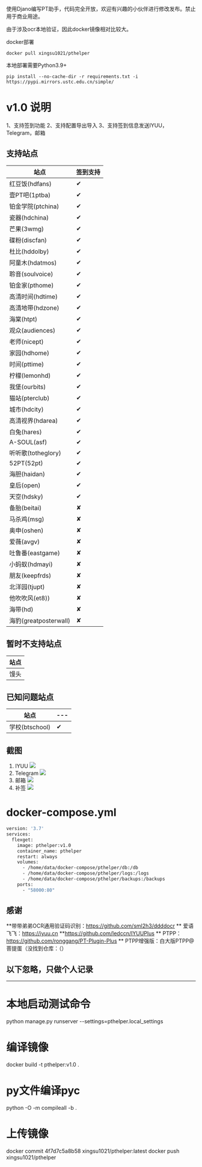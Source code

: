
使用Djano编写PT助手，代码完全开放，欢迎有兴趣的小伙伴进行修改发布。禁止用于商业用途。

由于涉及ocr本地验证，因此docker镜像相对比较大。

docker部署

```shell
docker pull xingsu1021/pthelper
```

本地部署需要Python3.9+

```shell
pip install --no-cache-dir -r requirements.txt -i https://pypi.mirrors.ustc.edu.cn/simple/
```

# v1.0 说明

1、支持签到功能
2、支持配置导出导入
3、支持签到信息发送IYUU，Telegram，邮箱

## 支持站点

站点 | 签到支持|
--- |--- |
红豆饭(hdfans) |  ✔
壹PT吧(1ptba) | ✔
铂金学院(ptchina) | ✔
瓷器(hdchina) | ✔
芒果(3wmg) | ✔
碟粉(discfan) | ✔
杜比(hddolby) | ✔
阿童木(hdatmos) | ✔
聆音(soulvoice) | ✔
铂金家(pthome) | ✔
高清时间(hdtime) | ✔
高清地带(hdzone) | ✔
海棠(htpt) | ✔
观众(audiences) | ✔
老师(nicept) | ✔
家园(hdhome) | ✔
时间(pttime) | ✔
柠檬(lemonhd) | ✔
我堡(ourbits) | ✔
猫站(pterclub) | ✔
城市(hdcity) | ✔
高清视界(hdarea) | ✔
白兔(hares) | ✔
A-SOUL(asf) | ✔
听听歌(totheglory) | ✔
52PT(52pt) | ✔
海胆(haidan) | ✔
皇后(open) | ✔
天空(hdsky) | ✔
备胎(beitai) | ✘
马杀鸡(msg) | ✘
奥申(oshen) | ✘
爱薇(avgv) | ✘
吐鲁番(eastgame) | ✘
小蚂蚁(hdmayi) | ✘
朋友(keepfrds) | ✘
北洋园(tjupt) | ✘
他吹吹风(et8)) | ✘
海带(hd) | ✘
海豹(greatposterwall) | ✘

## 暂时不支持站点

站点 |
--- |
馒头 |

## 已知问题站点

站点 |--- |
--- |--- |
学校(btschool) | ✔

## 截图

1. IYUU
![](https://raw.githubusercontent.com/xingsu1021/pthelper/master/static/screenshot/iyuu.png)
2. Telegram
![](https://raw.githubusercontent.com/xingsu1021/pthelper/master/static/screenshot/tg.png)
3. 邮箱
![](https://raw.githubusercontent.com/xingsu1021/pthelper/master/static/screenshot/mail.png)
4. 补签
![](https://raw.githubusercontent.com/xingsu1021/pthelper/master/static/screenshot/buqian.png)

# docker-compose.yml

```dockerfile
version: '3.7'
services:
  flexget:
    image: pthelper:v1.0
    container_name: pthelper
    restart: always
    volumes:
      - /home/data/docker-compose/pthelper/db:/db
      - /home/data/docker-compose/pthelper/logs:/logs
      - /home/data/docker-compose/pthelper/backups:/backups
    ports:
      - "58000:80"
```

## 感谢

**带带弟弟OCR通用验证码识别：<https://github.com/sml2h3/ddddocr>
** 爱语飞飞：<https://iyuu.cn>
**<https://github.com/ledccn/IYUUPlus>
** PTPP：<https://github.com/ronggang/PT-Plugin-Plus>
** PTPP增强版：白大版PTPP@菩提蛋（没找到仓库：（）

## 以下忽略，只做个人记录

-------------------------------------------------------------

# 本地启动测试命令

python manage.py runserver --settings=pthelper.local_settings

# 编译镜像

docker build  -t pthelper:v1.0 .

# py文件编译pyc

python -O -m compileall -b .

# 上传镜像

docker commit 4f7d7c5a8b58 xingsu1021/pthelper:latest
docker push xingsu1021/pthelper
